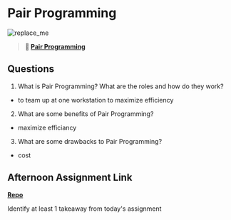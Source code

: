 # Pair Programming

![replace_me](https://codeworks.blob.core.windows.net/public/assets/img/illustrations/placeholder.svg)

> **📖 [Pair Programming](https://codeworksacademy.com/fs-student-guide/resources/wk7/01-Pair-Programming)**

## Questions

1. What is Pair Programming? What are the roles and how do they work?
- to team up at one workstation to maximize efficiency

2. What are some benefits of Pair Programming?
  - maximize efficiancy
3. What are some drawbacks to Pair Programming?
  - cost
## Afternoon Assignment Link

**[Repo](https://github.com/Parker-ward/<ASSIGNMENT_REPO>)**

Identify at least 1 takeaway from today's assignment
